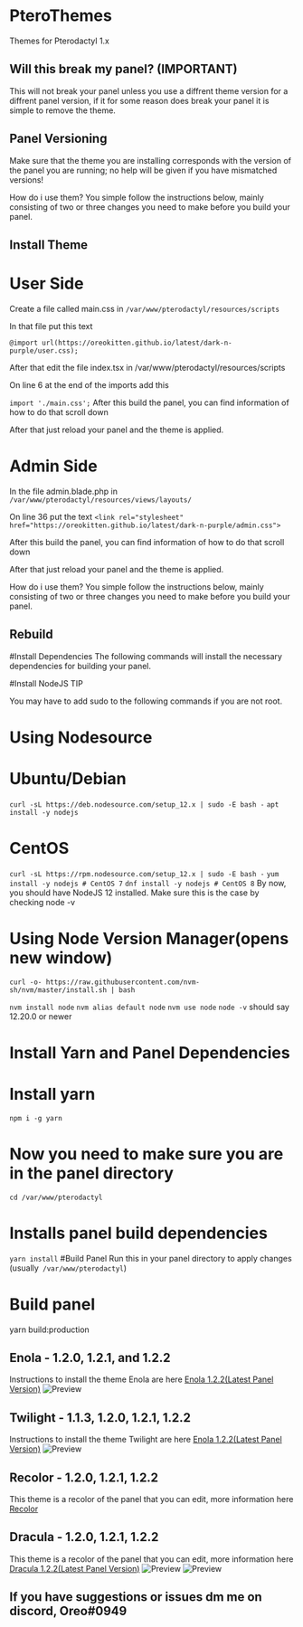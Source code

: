 # PteroThemes
 Themes for Pterodactyl 1.x

## Will this break my panel? (IMPORTANT)
This will not break your panel unless you use a diffrent theme version for a diffrent panel version, if it for some reason does break your panel it is simple to remove the theme.

## Panel Versioning
Make sure that the theme you are installing corresponds with the version of the panel you are running; no help will be given if you have mismatched versions!

How do i use them?
You simple follow the instructions below, mainly consisting of two or three changes you need to make before you build your panel.

## Install Theme
# User Side
Create a file called main.css in `/var/www/pterodactyl/resources/scripts`

In that file put this text

```@import url(https://oreokitten.github.io/latest/dark-n-purple/user.css);```


After that edit the file index.tsx in /var/www/pterodactyl/resources/scripts

On line 6 at the end of the imports add this

```import './main.css';```
After this build the panel, you can find information of how to do that scroll down

After that just reload your panel and the theme is applied.

# Admin Side
In the file admin.blade.php in `/var/www/pterodactyl/resources/views/layouts/`

On line 36 put the text
```<link rel="stylesheet" href="https://oreokitten.github.io/latest/dark-n-purple/admin.css">```

After this build the panel, you can find information of how to do that scroll down

After that just reload your panel and the theme is applied.

How do i use them?
You simple follow the instructions below, mainly consisting of two or three changes you need to make before you build your panel.


## Rebuild
#Install Dependencies
The following commands will install the necessary dependencies for building your panel.

#Install NodeJS
TIP

You may have to add sudo to the following commands if you are not root.

# Using Nodesource
# Ubuntu/Debian
`curl -sL https://deb.nodesource.com/setup_12.x | sudo -E bash -`
`apt install -y nodejs`

# CentOS
`curl -sL https://rpm.nodesource.com/setup_12.x | sudo -E bash -`
`yum install -y nodejs # CentOS 7`
`dnf install -y nodejs # CentOS 8`
By now, you should have NodeJS 12 installed. Make sure this is the case by checking node -v

# Using Node Version Manager(opens new window)
`curl -o- https://raw.githubusercontent.com/nvm-sh/nvm/master/install.sh | bash`

`nvm install node`
`nvm alias default node`
`nvm use node`
`node -v` should say 12.20.0 or newer

# Install Yarn and Panel Dependencies
# Install yarn
`npm i -g yarn`

# Now you need to make sure you are in the panel directory
`cd /var/www/pterodactyl`

# Installs panel build dependencies
`yarn install`
#Build Panel
Run this in your panel directory to apply changes (usually` /var/www/pterodactyl`)

# Build panel
yarn build:production

## Enola - 1.2.0, 1.2.1, and 1.2.2
Instructions to install the theme Enola are here
[Enola 1.2.2(Latest Panel Version)](https://github.com/OreoKitten/PteroThemes/tree/main/latest/Enola)
![Preview](./preview/enola.png)


## Twilight - 1.1.3, 1.2.0, 1.2.1, 1.2.2
Instructions to install the theme Twilight are here
[Enola 1.2.2(Latest Panel Version)](https://github.com/OreoKitten/PteroThemes/tree/main/latest/Twilight)
![Preview](./preview/twilight.png)

## Recolor - 1.2.0, 1.2.1, 1.2.2
This theme is a recolor of the panel that you can edit, more information here
[Recolor](https://github.com/OreoKitten/PteroThemes/tree/main/latest/Recolor)

## Dracula - 1.2.0, 1.2.1, 1.2.2
This theme is a recolor of the panel that you can edit, more information here
[Dracula 1.2.2(Latest Panel Version)](https://github.com/OreoKitten/PteroThemes/tree/main/latest/Dracula)
![Preview](./preview/Dracula.png)
![Preview](./preview/Dracula2.png)
## If you have suggestions or issues dm me on discord, Oreo#0949
